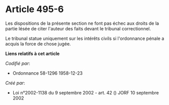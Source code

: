 # Article 495-6

Les dispositions de la présente section ne font pas échec aux droits de la partie lésée de citer l'auteur des faits devant le
tribunal correctionnel.

Le tribunal statue uniquement sur les intérêts civils si l'ordonnance pénale a acquis la force de chose jugée.

**Liens relatifs à cet article**

_Codifié par_:

  - Ordonnance 58-1296 1958-12-23

_Créé par_:

  - Loi n°2002-1138 du 9 septembre 2002 - art. 42 () JORF 10 septembre 2002
